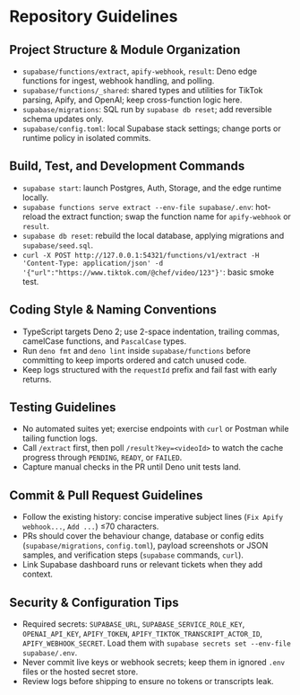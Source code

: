 # Repository Guidelines

## Project Structure & Module Organization
- `supabase/functions/extract`, `apify-webhook`, `result`: Deno edge functions for ingest, webhook handling, and polling.
- `supabase/functions/_shared`: shared types and utilities for TikTok parsing, Apify, and OpenAI; keep cross-function logic here.
- `supabase/migrations`: SQL run by `supabase db reset`; add reversible schema updates only.
- `supabase/config.toml`: local Supabase stack settings; change ports or runtime policy in isolated commits.

## Build, Test, and Development Commands
- `supabase start`: launch Postgres, Auth, Storage, and the edge runtime locally.
- `supabase functions serve extract --env-file supabase/.env`: hot-reload the extract function; swap the function name for `apify-webhook` or `result`.
- `supabase db reset`: rebuild the local database, applying migrations and `supabase/seed.sql`.
- `curl -X POST http://127.0.0.1:54321/functions/v1/extract -H 'Content-Type: application/json' -d '{"url":"https://www.tiktok.com/@chef/video/123"}'`: basic smoke test.

## Coding Style & Naming Conventions
- TypeScript targets Deno 2; use 2-space indentation, trailing commas, camelCase functions, and `PascalCase` types.
- Run `deno fmt` and `deno lint` inside `supabase/functions` before committing to keep imports ordered and catch unused code.
- Keep logs structured with the `requestId` prefix and fail fast with early returns.

## Testing Guidelines
- No automated suites yet; exercise endpoints with `curl` or Postman while tailing function logs.
- Call `/extract` first, then poll `/result?key=<videoId>` to watch the cache progress through `PENDING`, `READY`, or `FAILED`.
- Capture manual checks in the PR until Deno unit tests land.

## Commit & Pull Request Guidelines
- Follow the existing history: concise imperative subject lines (`Fix Apify webhook...`, `Add ...`) ≤70 characters.
- PRs should cover the behaviour change, database or config edits (`supabase/migrations`, `config.toml`), payload screenshots or JSON samples, and verification steps (`supabase` commands, `curl`).
- Link Supabase dashboard runs or relevant tickets when they add context.

## Security & Configuration Tips
- Required secrets: `SUPABASE_URL`, `SUPABASE_SERVICE_ROLE_KEY`, `OPENAI_API_KEY`, `APIFY_TOKEN`, `APIFY_TIKTOK_TRANSCRIPT_ACTOR_ID`, `APIFY_WEBHOOK_SECRET`. Load them with `supabase secrets set --env-file supabase/.env`.
- Never commit live keys or webhook secrets; keep them in ignored `.env` files or the hosted secret store.
- Review logs before shipping to ensure no tokens or transcripts leak.
